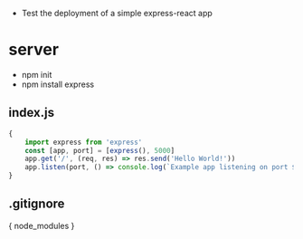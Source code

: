 * Test the deployment of a simple express-react app

# server
- npm init
- npm install express

## index.js
```javascript
{
    import express from 'express'
    const [app, port] = [express(), 5000]
    app.get('/', (req, res) => res.send('Hello World!'))
    app.listen(port, () => console.log(`Example app listening on port ${port}`))
}
```

## .gitignore
{
    node_modules
}
